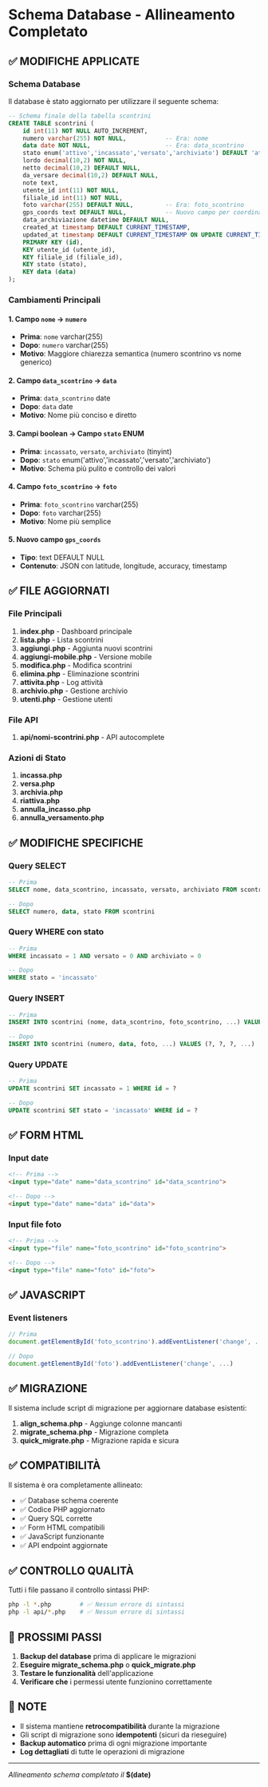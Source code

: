# Schema Database - Allineamento Completato

## ✅ MODIFICHE APPLICATE

### Schema Database
Il database è stato aggiornato per utilizzare il seguente schema:

```sql
-- Schema finale della tabella scontrini
CREATE TABLE scontrini (
    id int(11) NOT NULL AUTO_INCREMENT,
    numero varchar(255) NOT NULL,           -- Era: nome
    data date NOT NULL,                     -- Era: data_scontrino
    stato enum('attivo','incassato','versato','archiviato') DEFAULT 'attivo', -- Nuovo campo
    lordo decimal(10,2) NOT NULL,
    netto decimal(10,2) DEFAULT NULL,
    da_versare decimal(10,2) DEFAULT NULL,
    note text,
    utente_id int(11) NOT NULL,
    filiale_id int(11) NOT NULL,
    foto varchar(255) DEFAULT NULL,         -- Era: foto_scontrino
    gps_coords text DEFAULT NULL,           -- Nuovo campo per coordinate GPS
    data_archiviazione datetime DEFAULT NULL,
    created_at timestamp DEFAULT CURRENT_TIMESTAMP,
    updated_at timestamp DEFAULT CURRENT_TIMESTAMP ON UPDATE CURRENT_TIMESTAMP,
    PRIMARY KEY (id),
    KEY utente_id (utente_id),
    KEY filiale_id (filiale_id),
    KEY stato (stato),
    KEY data (data)
);
```

### Cambiamenti Principali

#### 1. **Campo `nome` → `numero`**
- **Prima**: `nome` varchar(255)
- **Dopo**: `numero` varchar(255)
- **Motivo**: Maggiore chiarezza semantica (numero scontrino vs nome generico)

#### 2. **Campo `data_scontrino` → `data`**
- **Prima**: `data_scontrino` date
- **Dopo**: `data` date  
- **Motivo**: Nome più conciso e diretto

#### 3. **Campi boolean → Campo `stato` ENUM**
- **Prima**: `incassato`, `versato`, `archiviato` (tinyint)
- **Dopo**: `stato` enum('attivo','incassato','versato','archiviato')
- **Motivo**: Schema più pulito e controllo dei valori

#### 4. **Campo `foto_scontrino` → `foto`**
- **Prima**: `foto_scontrino` varchar(255)
- **Dopo**: `foto` varchar(255)
- **Motivo**: Nome più semplice

#### 5. **Nuovo campo `gps_coords`**
- **Tipo**: text DEFAULT NULL
- **Contenuto**: JSON con latitude, longitude, accuracy, timestamp

## ✅ FILE AGGIORNATI

### File Principali
1. **index.php** - Dashboard principale
2. **lista.php** - Lista scontrini
3. **aggiungi.php** - Aggiunta nuovi scontrini
4. **aggiungi-mobile.php** - Versione mobile
5. **modifica.php** - Modifica scontrini
6. **elimina.php** - Eliminazione scontrini
7. **attivita.php** - Log attività
8. **archivio.php** - Gestione archivio
9. **utenti.php** - Gestione utenti

### File API
1. **api/nomi-scontrini.php** - API autocomplete

### Azioni di Stato
1. **incassa.php**
2. **versa.php** 
3. **archivia.php**
4. **riattiva.php**
5. **annulla_incasso.php**
6. **annulla_versamento.php**

## ✅ MODIFICHE SPECIFICHE

### Query SELECT
```sql
-- Prima
SELECT nome, data_scontrino, incassato, versato, archiviato FROM scontrini

-- Dopo  
SELECT numero, data, stato FROM scontrini
```

### Query WHERE con stato
```sql
-- Prima
WHERE incassato = 1 AND versato = 0 AND archiviato = 0

-- Dopo
WHERE stato = 'incassato'
```

### Query INSERT
```sql
-- Prima
INSERT INTO scontrini (nome, data_scontrino, foto_scontrino, ...) VALUES (?, ?, ?, ...)

-- Dopo
INSERT INTO scontrini (numero, data, foto, ...) VALUES (?, ?, ?, ...)
```

### Query UPDATE
```sql
-- Prima  
UPDATE scontrini SET incassato = 1 WHERE id = ?

-- Dopo
UPDATE scontrini SET stato = 'incassato' WHERE id = ?
```

## ✅ FORM HTML

### Input date
```html
<!-- Prima -->
<input type="date" name="data_scontrino" id="data_scontrino">

<!-- Dopo -->
<input type="date" name="data" id="data">
```

### Input file foto
```html
<!-- Prima -->
<input type="file" name="foto_scontrino" id="foto_scontrino">

<!-- Dopo -->
<input type="file" name="foto" id="foto">
```

## ✅ JAVASCRIPT

### Event listeners
```javascript
// Prima
document.getElementById('foto_scontrino').addEventListener('change', ...)

// Dopo  
document.getElementById('foto').addEventListener('change', ...)
```

## ✅ MIGRAZIONE

Il sistema include script di migrazione per aggiornare database esistenti:

1. **align_schema.php** - Aggiunge colonne mancanti
2. **migrate_schema.php** - Migrazione completa
3. **quick_migrate.php** - Migrazione rapida e sicura

## ✅ COMPATIBILITÀ

Il sistema è ora completamente allineato:
- ✅ Database schema coerente
- ✅ Codice PHP aggiornato  
- ✅ Query SQL corrette
- ✅ Form HTML compatibili
- ✅ JavaScript funzionante
- ✅ API endpoint aggiornate

## ✅ CONTROLLO QUALITÀ

Tutti i file passano il controllo sintassi PHP:
```bash
php -l *.php        # ✅ Nessun errore di sintassi
php -l api/*.php    # ✅ Nessun errore di sintassi
```

## 🎯 PROSSIMI PASSI

1. **Backup del database** prima di applicare le migrazioni
2. **Eseguire migrate_schema.php** o **quick_migrate.php**
3. **Testare le funzionalità** dell'applicazione
4. **Verificare che** i permessi utente funzionino correttamente

## 📝 NOTE

- Il sistema mantiene **retrocompatibilità** durante la migrazione
- Gli script di migrazione sono **idempotenti** (sicuri da rieseguire)
- **Backup automatico** prima di ogni migrazione importante
- **Log dettagliati** di tutte le operazioni di migrazione

---
*Allineamento schema completato il* **$(date)**